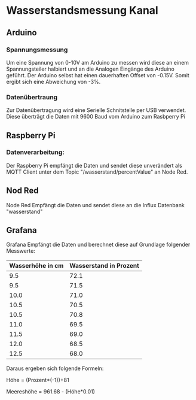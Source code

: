 # Wasserstandsmessung Kanal
## Arduino
### Spannungsmessung
Um eine Spannung von 0-10V am Arduino zu messen wird diese an einem Spannungsteiler halbiert und an die Analogen Eingänge des Arduino geführt. Der Arduino selbst hat einen dauerhaften Offset von -0.15V. Somit ergibt sich eine Abweichung von -3%. 

### Datenübertraung
Zur Datenübertragung wird eine Serielle Schnitstelle per USB verwendet. Diese überträgt die Daten mit 9600 Baud vom Arduino zum Rasbperry Pi

## Raspberry Pi
### Datenverarbeitung:
Der Raspberry Pi empfängt die Daten und sendet diese unverändert als MQTT Client unter dem Topic "/wasserstand/percentValue" an Node Red.

## Nod Red
Node Red Empfängt die Daten und sendet diese an die Influx Datenbank "wasserstand"

## Grafana 
Grafana Empfängt die Daten und berechnet diese auf Grundlage folgender Messwerte:


| Wasserhöhe in cm | Wasserstand in Prozent |
|------------------|------------------------|
| 9.5              | 72.1                   |
| 9.5              | 71.5                   |
| 10.0             | 71.0                   |
| 10.5             | 70.5                   |
| 10.5             | 70.8                   |
| 11.0             | 69.5                   |
| 11.5             | 69.0                   |
| 12.0             | 68.5                   |
| 12.5             | 68.0                   |

Daraus ergeben sich folgende Formeln:

Höhe = (Prozent*(-1))+81

Meereshöhe = 961.68 - (Höhe*0.01)


